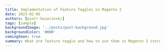 ```yaml
---
title: Implementation of Feature Toggles in Magento 2
date: 2023-02-05
authors: [piotr-kwiecinski]
tags: [sample]
backgroundImage: '../posts/post-background.jpg'
backgroundColor: '#000'
comingSoon: true
summary: What are feature toggle and how to use them in Magento 2 store?
---
```

